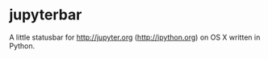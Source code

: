 # jupyterbar
A little statusbar for http://jupyter.org (http://ipython.org) on OS X written in Python.
